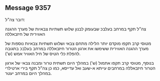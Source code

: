 ## Message 9357

דובר צה"ל:

צה"ל תקף במרחב בעלבכ שבעומק לבנון שלוש תשתיות צבאיות של מערך ההגנה האווירית של חיזבאללה

מטוסי קרב תקפו מוקדם יותר הלילה מתחם צבאי ושלוש תשתיות צבאיות נוספות של מערך ההגנה האווירית ששימשו את ארגון הטרור חיזבאללה במרחב בעלבכ בתגובה להפלת כלי הטיס של חיל האוויר אמש (ש').

בנוסף, מטוסי קרב תקפו אתמול (ש') במהלך היום תשתית טרור ומבנה צבאי של ארגון הטרור חיזבאללה במרחבים עייתא א-שעב ואל עדייסא, כמו כן צה"ל תקף בירי ארטילרי במהלך היום במרחב יעטר.

